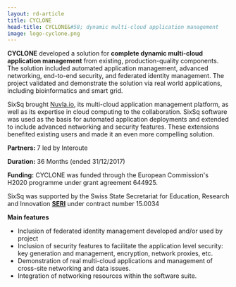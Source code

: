 ```yaml
---
layout: rd-article
title: CYCLONE
head-title: CYCLONE&#58; dynamic multi-cloud application management
image: logo-cyclone.png
---
```


**CYCLONE** developed a solution for **complete dynamic multi-cloud application management** from existing, production-quality components. The solution included automated application management, advanced networking, end-to-end security, and federated identity management. The project validated and demonstrate the solution via real world applications, including bioinformatics and smart grid.

SixSq brought [Nuvla.io](/platform), its multi-cloud application management platform, as well as its expertise in cloud computing to the collaboration.  SixSq software was used as the basis for automated application deployments and extended to include advanced networking and security features. These extensions benefited existing users and made it an even more compelling solution. 

 
**Partners:** 7 led by Interoute

**Duration:** 36 Months (ended 31/12/2017) 

**Funding:** CYCLONE was funded through the European Commission's H2020 programme under grant agreement 644925. 

SixSq was supported by the Swiss State Secretariat for Education, Research and Innovation **[SERI](https://www.sbfi.admin.ch/sbfi/en/home.html)** under contract number 15.0034


**Main features**

 * Inclusion of federated identity management developed and/or used by project
 * Inclusion of security features to facilitate the application level security: key generation and  management, encryption, network proxies, etc.
 * Demonstration of real multi-cloud applications and management of cross-site networking and data issues.
 * Integration of networking resources within the software suite.


